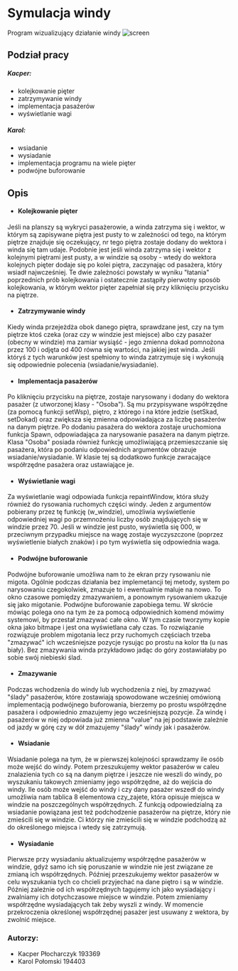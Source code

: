# Symulacja windy

Program wizualizujący działanie windy
![screen](https://github.com/jwszol-classes/tp2023-s193369/assets/134955266/9a6befad-bc97-41ea-8683-7966dbc4f05e)

## Podział pracy
##### Kacper:
- kolejkowanie pięter 
- zatrzymywanie windy
- implementacja pasażerów
- wyświetlanie wagi
##### Karol:
- wsiadanie 
- wysiadanie
- implementacja programu na wiele pięter
- podwójne buforowanie

## Opis
- #### Kolejkowanie pięter
Jeśli na planszy są wykryci pasażerowie, a winda zatrzyma się i wektor, w którym są zapisywane piętra jest pusty to w zależności od tego, na którym piętrze znajduje się oczekujący, nr tego piętra zostaje dodany do wektora i winda się tam udaje. Podobnie jest jeśli winda zatrzyma się i wektor z kolejnymi piętrami jest pusty, a w windzie są osoby - wtedy do wektora kolejnych pięter dodaje się po kolei piętra, zaczynając od pasażera, który wsiadł najwcześniej.
Te dwie zależności powstały w wyniku "łatania" poprzednich prób kolejkowania i ostatecznie zastąpiły pierwotny sposób kolejkowania, w którym wektor pięter zapełniał się przy kliknięciu przycisku na piętrze.
- #### Zatrzymywanie windy
Kiedy winda przejeżdża obok danego piętra, sprawdzane jest, czy na tym piętrze ktoś czeka (oraz czy w windzie jest miejsce) albo czy pasażer (obecny w windzie) ma zamiar wysiąść - jego zmienna dokad pomnożona przez 100 i odjęta od 400 równa się wartości, na jakiej jest winda. Jeśli któryś z tych warunków jest spełniony to winda zatrzymuje się i wykonują się odpowiednie polecenia (wsiadanie/wysiadanie).

- #### Implementacja pasażerów
Po kliknięciu przycisku na piętrze, zostaje narysowany i dodany do wektora pasażer (z utworzonej klasy - "Osoba"). Są mu przypisywane współrzędne (za pomocą funkcji setWsp), piętro, z którego i na które jedzie (setSkad, setDokad) oraz zwiększa się zmienna odpowiadająca za liczbę pasażerów na danym piętrze. Po dodaniu pasażera do wektora zostaje uruchomiona funkcja Spawn, odpowiadająca za narysowanie pasażera na danym piętrze. Klasa "Osoba" posiada również funkcję umożliwiającą przemieszczanie się pasażera, która po podaniu odpowiednich argumentów obrazuje wsiadanie/wysiadanie. W klasie tej są dodatkowo funkcje zwracające współrzędne pasażera oraz ustawiające je.

- #### Wyświetlanie wagi
Za wyświetlanie wagi odpowiada funkcja repaintWindow, która służy również do rysowania ruchomych części windy. Jeden z argumentów pobierany przez tę funkcję (w_windzie), umożliwia wyświetlenie odpowiedniej wagi po przemnożeniu liczby osób znajdujących się w windzie przez 70. Jeśli w windzie jest pusto, wyświetla się 000, w przeciwnym przypadku miejsce na wagę zostaje wyczyszczone (poprzez wyświetlenie białych znaków) i po tym wyświetla się odpowiednia waga.
- #### Podwójne buforowanie
Podwójne buforowanie umożliwa nam to że ekran przy rysowaniu nie migota. Ogólnie podczas działania bez implemetancji tej metody, system po narysowaniu czegokolwiek, zmazuje to i ewentualnie maluje na nowo. To okno czasowe pomiędzy zmazywaniem, a ponownym rysowaniem ukazuje się jako migotanie. Podwójne buforowanie zapobiega temu. W skrócie mówiąc polega ono na tym że za pomocą odpowiednich komend mówimy systemowi, by przestał zmazywać całe okno. W tym czasie tworzymy kopie okna jako bitmape i jest ona wyświetlana cały czas. To rozwiązanie rozwiązuje problem migotania lecz przy ruchomych częściach trzeba "zmazywać" ich wcześniejsze pozycje rysując po prostu na kolor tła (u nas biały). Bez zmazywania winda przykładowo jadąc do góry zostawiałaby po sobie swój niebieski ślad.
- #### Zmazywanie 
Podczas wchodzenia do windy lub wychodzenia z niej, by zmazywać "ślady" pasażerów, które zostawiają spowodowane wcześniej omówioną implementacją podwójnego buforowania, bierzemy po prostu współrzędne pasażera i odpowiednio zmazujemy jego wcześniejszą pozycje. Za windę i pasażerów w niej odpowiada już zmienna "value" na jej podstawie zależnie od jazdy w górę czy w dół zmazujemy "ślady" windy jak i pasażerów.
- #### Wsiadanie
Wsiadanie polega na tym, że w pierwszej kolejności sprawdzamy ile osób może wejść do windy. Potem przeszukujemy wektor pasażerów w caleu znalazienia tych co są na danym piętrze i jeszcze nie weszli do windy, po wyszukaniu takowych zmieniamy jego współrzędne, aż do wejścia do windy. Ile osób może wejść do windy i czy dany pasażer wszedł do windy umożliwia nam tablica 8 elementowa czy_zajete, która opisuje miejsca w windzie na poszczególnych współrzędnych. Z funkcją odpowiedzialną za wsiadanie powiązana jest też podchodzenie pasażerów na piętrze, który nie zmieścili się w windzie. Ci którzy nie zmieścili się w windzie podchodzą aż do określonego miejsca i wtedy się zatrzymują.
- #### Wysiadanie 
Pierwsze przy wysiadaniu aktualizujemy współrzędne pasażerów w windzie, gdyż samo ich się poruszanie w windzie nie jest związane ze zmianą ich współrzędnych. Później przeszukujemy wektor pasażerów w celu wyszukania tych co chcieli przyjechać na dane piętro i są w windzie. Później zależnie od ich współrzędnych tagujemy ich jako wysiadający i zwalniamy ich dotychczasowe miejsce w windzie. Potem zmieniamy współrzędne wysiadających tak żeby wyszli z windy. W momencie przekroczenia określonej współrzędnej pasażer jest usuwany z wektora, by zwolnić miejsce.

### Autorzy:
- Kacper Płocharczyk 193369
- Karol Połomski 194403
